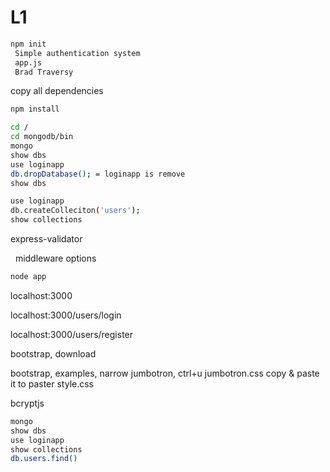 # L1

```bash
npm init
 Simple authentication system
 app.js
 Brad Traversy
```

copy all dependencies

```bash
npm install
```

```bash
cd /
cd mongodb/bin
mongo
show dbs
use loginapp
db.dropDatabase(); = loginapp is remove
show dbs

use loginapp
db.createColleciton('users');
show collections
```

express-validator

&nbsp;&nbsp;middleware options

```bash
node app
```

localhost:3000

localhost:3000/users/login

localhost:3000/users/register

bootstrap, download

bootstrap, examples, narrow jumbotron, ctrl+u
 jumbotron.css copy & paste it to paster style.css

bcryptjs

```bash
mongo
show dbs
use loginapp
show collections
db.users.find()
```
